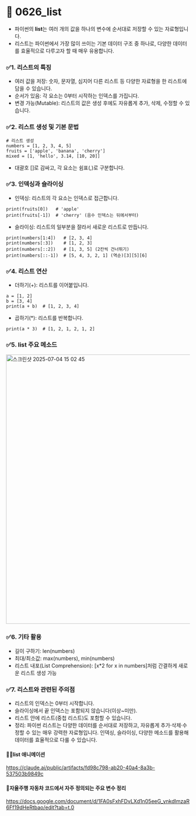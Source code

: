 # 📖 0626_list

- 파이썬의 **list**는 여러 개의 값을 하나의 변수에 순서대로 저장할 수 있는 자료형입니다.
- 리스트는 파이썬에서 가장 많이 쓰이는 기본 데이터 구조 중 하나로, 다양한 데이터를 효율적으로 다루고자 할 때 매우 유용합니다.


### ✅1. 리스트의 특징
- 여러 값을 저장: 숫자, 문자열, 심지어 다른 리스트 등 다양한 자료형을 한 리스트에 담을 수 있습니다.
- 순서가 있음: 각 요소는 0부터 시작하는 인덱스를 가집니다.
- 변경 가능(Mutable): 리스트의 값은 생성 후에도 자유롭게 추가, 삭제, 수정할 수 있습니다.


### ✅2. 리스트 생성 및 기본 문법
```
# 리스트 생성
numbers = [1, 2, 3, 4, 5]
fruits = ['apple', 'banana', 'cherry']
mixed = [1, 'hello', 3.14, [10, 20]]
```
- 대괄호 []로 감싸고, 각 요소는 쉼표(,)로 구분합니다.

### ✅3. 인덱싱과 슬라이싱
- 인덱싱: 리스트의 각 요소는 인덱스로 접근합니다.
```
print(fruits[0])   # 'apple'
print(fruits[-1])  # 'cherry' (음수 인덱스는 뒤에서부터)
```

- 슬라이싱: 리스트의 일부분을 잘라서 새로운 리스트로 만듭니다.
```
print(numbers[1:4])   # [2, 3, 4]
print(numbers[:3])    # [1, 2, 3]
print(numbers[::2])   # [1, 3, 5] (2칸씩 건너뛰기)
print(numbers[::-1])  # [5, 4, 3, 2, 1] (역순)[3][5][6]
```

### ✅4. 리스트 연산
- 더하기(+): 리스트를 이어붙입니다.
```
a = [1, 2]
b = [3, 4]
print(a + b)  # [1, 2, 3, 4]
```

- 곱하기(*): 리스트를 반복합니다.
```
print(a * 3)  # [1, 2, 1, 2, 1, 2]
```

### ✅5. list 주요 메소드
<img width="737" alt="스크린샷 2025-07-04 15 02 45" src="https://github.com/user-attachments/assets/61198625-96f2-4547-8455-700d2c1349a6" />

### ✅6. 기타 활용
- 길이 구하기: len(numbers)
- 최대/최소값: max(numbers), min(numbers)
- 리스트 내포(List Comprehension): [x*2 for x in numbers]처럼 간결하게 새로운 리스트 생성 가능
  
### ✅7. 리스트와 관련된 주의점
- 리스트의 인덱스는 0부터 시작합니다.
- 슬라이싱에서 끝 인덱스는 포함되지 않습니다(이상~미만).
- 리스트 안에 리스트(중첩 리스트)도 포함할 수 있습니다.
- 정리: 파이썬 리스트는 다양한 데이터를 순서대로 저장하고, 자유롭게 추가·삭제·수정할 수 있는 매우 강력한 자료형입니다. 인덱싱, 슬라이싱, 다양한 메소드를 활용해 데이터를 효율적으로 다룰 수 있습니다.

#### 👏🏻list 애니메이션
https://claude.ai/public/artifacts/fd98c798-ab20-40a4-8a3b-537503b9849c

#### 📝자율주행 자동차 코드에서 자주 정의되는 주요 변수 정리
https://docs.google.com/document/d/1FA0sFxhFDvLXd1n05eeG_ynkdImzaR6Ff19dHeRtbao/edit?tab=t.0
